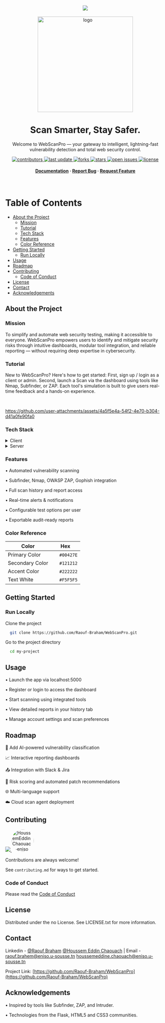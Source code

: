 
<div align="center">
  
<h1 align="center">
    <img src="https://readme-typing-svg.herokuapp.com/?font=Righteous&size=35&center=true&vCenter=true&width=500&height=70&duration=4000&lines=Hi+There!+👋;Welcome+To++WebScanPro!;" />
</h1>
  
  <img src="static/images/WebScanPro_Logo.png" alt="logo" width="300px" height="auto"/>

  <h1>Scan Smarter, Stay Safer.</h1>
  
  <p>
    Welcome to WebScanPro — your gateway to intelligent, lightning-fast vulnerability detection and total web security control.
  </p>
  
  
<!-- Badges -->
<p>
  <a href="https://github.com/Raouf-Braham/WebScanPro//graphs/contributors">
    <img src="https://img.shields.io/github/contributors/Raouf-Braham/WebScanPro" alt="contributors" />
  </a>
  <a href="">
    <img src="https://img.shields.io/github/last-commit/Raouf-Braham/WebScanPro" alt="last update" />
  </a>
  <a href="https://github.com/Raouf-Braham/WebScanPro/network/members">
    <img src="https://img.shields.io/github/forks/Raouf-Braham/WebScanPro" alt="forks" />
  </a>
  <a href="https://github.com/Raouf-Braham/WebScanPro">
    <img src="https://img.shields.io/github/stars/Raouf-Braham/WebScanPro" alt="stars" />
  </a>
  <a href="https://github.com/Raouf-Braham/WebScanPro/issues/">
    <img src="https://img.shields.io/github/issues/Raouf-Braham/WebScanPro" alt="open issues" />
  </a>
  <a href="https://github.com/Raouf-Braham/WebScanPro/blob/master/LICENSE">
    <img src="https://img.shields.io/github/license/Raouf-Braham/WebScanPro.svg" alt="license" />
  </a>
</p>
   
<h4>
    <a href="https://github.com/Raouf-Braham/WebScanPro">Documentation</a>
  <span> · </span>
    <a href="https://github.com/Raouf-Braham/WebScanPro/issues/">Report Bug</a>
  <span> · </span>
    <a href="https://github.com/Raouf-Braham/WebScanPro/issues/">Request Feature</a>
  </h4>
</div>

<br />

<!-- Table of Contents -->
# Table of Contents

- [About the Project](#about-the-project)
  * [Mission](#mission)
  * [Tutorial](#tutorial)
  * [Tech Stack](#tech-stack)
  * [Features](#features)
  * [Color Reference](#color-reference)
- [Getting Started](#getting-started)
  * [Run Locally](#run-locally)
- [Usage](#usage)
- [Roadmap](#roadmap)
- [Contributing](#contributing)
  * [Code of Conduct](#code-of-conduct)
- [License](#license)
- [Contact](#contact)
- [Acknowledgements](#acknowledgements)
  

<!-- About the Project -->
## About the Project

<!-- Mission -->
### Mission
To simplify and automate web security testing, making it accessible to everyone. WebScanPro empowers users to identify and mitigate security risks through intuitive dashboards, modular tool integration, and reliable reporting — without requiring deep expertise in cybersecurity.

<!-- Tutorial -->
### Tutorial

<p>New to WebScanPro? Here's how to get started: First, sign up / login as a client or admin. Second, launch a Scan via the dashboard using tools like Nmap, Subfinder, or ZAP.
  Each tool's simulation is built to give users real-time feedback and a hands-on experience.
</p>
<br>

https://github.com/user-attachments/assets/4a5f5e4a-54f2-4e70-b304-d41a0fe90fa0


<!-- TechStack -->
### Tech Stack

<details>
  <summary>Client</summary>
  <ul>
    <li><a href="https://www.javascript.com/">JavaScript</a></li>
    <li><a href="https://jquery.com/">jQuery</a></li>
    <li><a href="https://html.com/html5/">HTML5</a></li>
    <li><a href="https://www.w3.org/Style/CSS/Overview.en.html">CSS3</a></li>
    <li><a href="https://getbootstrap.com/">Bootstrap</a></li>
  </ul>
</details>

<details>
  <summary>Server</summary>
  <ul>
    <li><a href="https://flask.palletsprojects.com/en/stable/">Flask</a></li>
  </ul>
</details>

<!-- Features -->
### Features

• Automated vulnerability scanning

• Subfinder, Nmap, OWASP ZAP, Gophish integration

• Full scan history and report access

• Real-time alerts & notifications

• Configurable test options per user

• Exportable audit-ready reports

<!-- Color Reference -->
### Color Reference

| Color | Hex |
| ------ | ---- |
| Primary Color | <img src="https://placehold.co/15x15/00427E/00427E.png" width="15" height="15"> `#00427E` |
| Secondary Color | <img src="https://placehold.co/15x15/121212/121212.png" width="15" height="15"> `#121212` |
| Accent Color | <img src="https://placehold.co/15x15/222222/222222.png" width="15" height="15"> `#222222` |
| Text White | <img src="https://placehold.co/15x15/F5F5F5/F5F5F5.png" width="15" height="15"> `#F5F5F5` |


<!-- Getting Started -->
## Getting Started

<!-- Run Locally -->
### Run Locally

Clone the project

```bash
  git clone https://github.com/Raouf-Braham/WebScanPro.git
```

Go to the project directory

```bash
  cd my-project
```

<!-- Usage -->
## Usage

• Launch the app via localhost:5000

• Register or login to access the dashboard

• Start scanning using integrated tools

• View detailed reports in your history tab

• Manage account settings and scan preferences

<!-- Roadmap -->
## Roadmap
🔄 Add AI-powered vulnerability classification

📈 Interactive reporting dashboards

📤 Integration with Slack & Jira

🧠 Risk scoring and automated patch recommendations

🌐 Multi-language support

☁️ Cloud scan agent deployment

<!-- Contributing -->
## Contributing

<a href="https://github.com/Raouf-Braham/WebScanPro/graphs/contributors">
  <img src="https://contrib.rocks/image?repo=Raouf-Braham/WebScanPro" />
</a>

<a href="https://github.com/HoussemEddinChaouach-eniso">
  <img src="https://avatars.githubusercontent.com/HoussemEddinChaouach-eniso?s=70" width="70" height="70" alt="HoussemEddinChaouach-eniso" style="border-radius:50%;">
</a>


Contributions are always welcome!

See `contributing.md` for ways to get started.


<!-- Code of Conduct -->
### Code of Conduct

Please read the [Code of Conduct](https://github.com/Raouf-Braham/WebScanPro/blob/master/CODE_OF_CONDUCT.md)

<!-- License -->
## License

Distributed under the no License. See LICENSE.txt for more information.


<!-- Contact -->
## Contact

Linkedin - [@Raouf Braham](https://www.linkedin.com/in/raouf-braham/) [@Houssem Eddin Chaouach](https://www.linkedin.com/in/houssem-eddin-chaouach-2042592a7/) | Email - raouf.brahem@eniso.u-sousse.tn houssemeddine.chaouach@eniso.u-sousse.tn

Project Link: [https://github.com/Raouf-Braham/WebScanPro](https://github.com/Raouf-Braham/WebScanPro)


<!-- Acknowledgments -->
## Acknowledgements

• Inspired by tools like Subfinder, ZAP, and Intruder.

• Technologies from the Flask, HTML5 and CSS3 communities.
